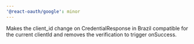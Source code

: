 ```yaml
---
'@react-oauth/google': minor
---
```


Makes the client_id change on CredentialResponse in Brazil compatible for the current clientId and removes the verification to trigger onSuccess.
